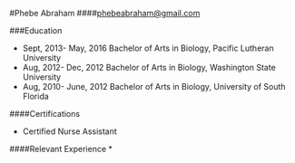 #Phebe Abraham
####phebeabraham@gmail.com

###Education
* Sept, 2013- May, 2016  Bachelor of Arts in Biology, Pacific Lutheran University
* Aug, 2012- Dec, 2012   Bachelor of Arts in Biology, Washington State University
* Aug, 2010- June, 2012  Bachelor of Arts in Biology, University of South Florida

####Certifications
* Certified Nurse Assistant

####Relevant Experience
* 

